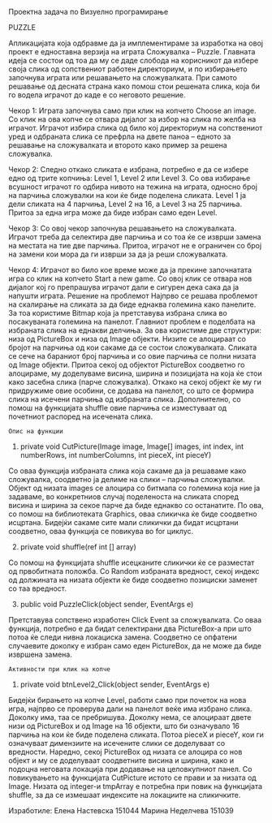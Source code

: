 Проектна задача по Визуелно програмирање

PUZZLE


Апликацијата која одбравме да ја имплементираме за изработка на овој проект е едноставна верзија на играта Сложувалка – Puzzle. Главната идеја се состои од тоа да му се даде слобода на корисникот да избере своја слика од сопствениот работен директориум, и по избирањето започнува играта или решавањето на сложувалката. При самото решавање од десната страна како помош стои  решената слика, која би го водела играчот до каде е со неговото решение.

Чекор 1:
Играта започнува само при клик на копчето Choose an image. Со клик на ова копче се отвара дијалог за избор на слика по желба на играчот. Играчот избира слика од било кој директориум на сопствениот уред и одбраната слика се префрла на двете паноа – едното за решавање на сложувалката и второто како пример за решена сложувалка.

Чекор 2:
Следно откако сликата е избрана, потребно е да се избере едно од трите копчиња: Level 1, Level 2 или Level 3. Со ова избирање всушност играчот го одбира нивото на тежина на играта, односно број на парчиња сложувалки на кои ќе биде поделена сликата. Level 1 ја дели сликата на 4 парчиња, Level 2 на 16, а Level 3 на 25 парчиња. Притоа за една игра може да биде избран само еден Level.

Чекор 3:
Со овој чекор започнува решавањето на сложувалката. Играчот треба да селектира две парчиња и со тоа ќе се изврши замена на местата на тие две парчиња. Притоа, играчот не е ограничен со број на замени кои мора да ги изврши за да ја реши сложувалката.

Чекор 4:
Играчот во било кое време може да ја прекине започнатата игра со клик на копчето Start a new game. Со овој клик се отвара нов дијалог кој го препрашува играчот дали е сигурен дека сака да ја напушти играта.
	Решение на проблемот
Најпрво се решава проблемот на скалирање на сликата за да биде еднаква големина како панелите. За тоа користиме Bitmap која ја претставува избрана слика во посакуваната големина на панелот.
Главниот проблем е поделбата на избраната слика на еднакви делчиња. За ова користиме две структури: низа од PictureBox и низа од Image објекти. Низите се алоцираат со бројот на парчиња од кои сакаме да се состои сложувалката. Сликата се сече на бараниот број парчиња и со овие парчиња се полни низата од Image објекти. Притоа секој од објектот PictureBox соодветно го алоцираме, му доделуваме висина, ширина и позицијата на која ќе стои како засебна слика (парче сложувалка).
Откако на секој објект ќе му ги придружиме овие особини, се додава на панелот, со што се формира слика на исечени парчиња од избраната слика. Дополнително, со помош на функцијата shuffle овие парчиња се изместуваат од почетниот распоред на исечената слика.


	Опис на функции

1.	private void CutPicture(Image image, Image[] images, int index, int numberRows, int numberColumns, int pieceX, int pieceY)

Со оваа функција избраната слика која сакаме да ја решаваме како сложувалка, соодветно ја делиме на слики – парчиња сложувалки. 
Објект од низата images се алоцира со битмапа со големина која ние ја задаваме, во конкретниов случај поделеноста на сликата според висина и ширина за секое парче да биде еднакво со останатите. По ова, со помош на библиотеката Graphics, оваа сликичка ќе биде соодветно исцртана. Бидејќи сакаме сите мали сликички да бидат исцртани соодветно, оваа функција се повикува во for циклус.

2.	private void shuffle(ref int [] array)

Со помош на функцијата shuffle исецканите сликички ќе се разместат од првобитната положба. Со Random избраната вредност, секој индекс од должината на низата објекти ќе биде соодветно позициски заменет со таа вредност.

3.	public void PuzzleClick(object sender, EventArgs e)

Претставува сопствено изработен Click Event за сложувалката. Со оваа функција, потребно е да бидат селектирани два PictureBox-a при што потоа ќе следи нивна локациска замена.  Соодветно се опфатени случаевите доколку е избран само еден PictureBox, да не може да биде извршена замена.


	Активности при клик на копче
1.	private void btnLevel2_Click(object sender, EventArgs e)

Бидејќи бирањето на копче Level,  работи само при почеток на нова игра, најпрво се проверува дали на панелот веќе има избрано слика. Доколку има, таа се пребришува. Доколку нема, се алоцираат двете низи од PictureBox и од Image на 16 објекти, што би означувало 16 парчиња на кои ќе биде поделена сликата. Потоа pieceX и pieceY, кои ги означуваат димензиите на исечените слики се доделуваат со вредности. Наредно, секој PictureBox од низата се алоцира со нов објект и му се доделуваат соодветните висина и ширина, како и подоцна неговата локација при додавање на целовкупниот панел. Со повикувањето на функцијата CutPicture истото се прави и за низата од Image.  Низата од integer-и tmpArray е потребна при повик на функцијата shuffle, за да се измешаат индексите на локациите на сликичките.




Изработиле:
Елена Настевска 151044
Марина Неделчева 151039
      




